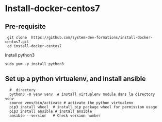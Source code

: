# Install-docker-centos7
## Pre-requisite
```shell script
 git clone  https://github.com/system-dev-formations/install-docker-centos7.git
 cd install-docker-centos7
```
Install python3
```shell script
sudo yum -y install python3
```
 
## Set up a python virtualenv, and install ansible
```shell script
  #  directory 
  python3 -m venv venv  # install virtualenv module dans la directory venv
  source venv/bin/activate # activate the python virtualenv
  pip3 install wheel  # install pip package wheel for permission usage
  pip3 install ansible # install ansible
  ansible --version   # Check version number
```